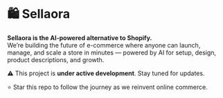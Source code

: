 # 🛍️ Sellaora  

**Sellaora is the AI-powered alternative to Shopify.**  
We’re building the future of e-commerce where anyone can launch, manage, and scale a store in minutes — powered by AI for setup, design, product descriptions, and growth.  

⚠️ This project is **under active development**. Stay tuned for updates.  

⭐ Star this repo to follow the journey as we reinvent online commerce.  
